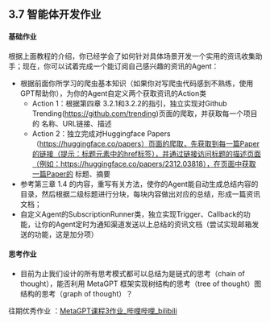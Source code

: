 ## 3.7 智能体开发作业

#### 基础作业

根据上面教程的介绍，你已经学会了如何针对具体场景开发一个实用的资讯收集助手；现在，你可以试着完成一个能订阅自己感兴趣的资讯的Agent：

- 根据前面你所学习的爬虫基本知识（如果你对写爬虫代码感到不熟练，使用GPT帮助你），为你的Agent自定义两个获取资讯的Action类
  - Action 1：根据第四章 3.2.1和3.2.2的指引，独立实现对Github Trending(https://github.com/trending)页面的爬取，并获取每一个项目的 名称、URL链接、描述
  - Action 2：独立完成对Huggingface Papers（https://huggingface.co/papers）页面的爬取，先获取到每一篇Paper的链接（提示：标题元素中的href标签），并通过链接访问标题的描述页面（例如：https://huggingface.co/papers/2312.03818），在页面中获取一篇Paper的 标题、摘要
- 参考第三章 1.4 的内容，重写有关方法，使你的Agent能自动生成总结内容的目录，然后根据二级标题进行分块，每块内容做出对应的总结，形成一篇资讯文档；
- 自定义Agent的SubscriptionRunner类，独立实现Trigger、Callback的功能，让你的Agent定时为通知渠道发送以上总结的资讯文档（尝试实现邮箱发送的功能，这是加分项）

#### 思考作业

- 目前为止我们设计的所有思考模式都可以总结为是链式的思考（chain of thought），能否利用 MetaGPT 框架实现树结构的思考（tree of thought）图结构的思考（graph of thought）？

往期优秀作业 ：[MetaGPT课程3作业_哔哩哔哩_bilibili](https://www.bilibili.com/video/BV1pQ4y1L7PZ)